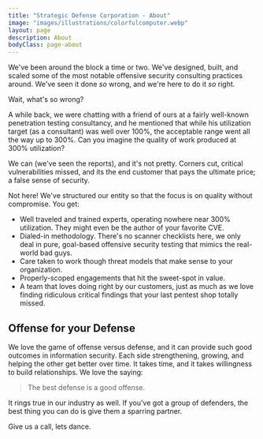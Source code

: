 ```yaml
---
title: "Strategic Defense Corporation - About"
image: "images/illustrations/colorfulcomputer.webp"
layout: page
description: About
bodyClass: page-about
---
```


We've been around the block a time or two. We've designed, built, and scaled some of the most notable offensive security consulting practices around. We've seen it done _so_ wrong, and we're here to do it _so_ right.

Wait, what's so wrong?

A while back, we were chatting with a friend of ours at a fairly well-known penetration testing consultancy, and he mentioned that while his utilization target (as a consultant) was well over 100%, the acceptable range went all the way up to 300%. Can you imagine the quality of work produced at 300% utilization?

We can (we've seen the reports), and it's not pretty. Corners cut, critical vulnerabilities missed, and its the end customer that pays the ultimate price; a false sense of security. 

Not here! We've structured our entity so that the focus is on quality without compromise. You get:

 - Well traveled and trained experts, operating nowhere near 300% utilization. They might even be the author of your favorite CVE.
- Dialed-in methodology. There's no scanner checklists here, we only deal in pure, goal-based offensive security testing that mimics the real-world bad guys.
- Care taken to work though threat models that make sense to your organization. 
- Properly-scoped engagements that hit the sweet-spot in value.
- A team that loves doing right by our customers, just as much as we love finding ridiculous critical findings that your last pentest shop totally missed. 


## Offense for your Defense

We love the game of offense versus defense, and it can provide such good outcomes in information security. Each side strengthening, growing, and helping the other get better over time. It takes time, and it takes willingness to build relationships. We love the saying:

> The best defense is a good offense. 

It rings true in our industry as well. If you've got a group of defenders, the best thing you can do is give them a sparring partner. 

Give us a call, lets dance. 

